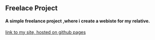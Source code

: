## Freelace Project

#### A simple freelance project ,where i create a webiste for my relative.
[link to my site, hosted on github pages](https://mishalabdullah.github.io/freelance.github.io)
